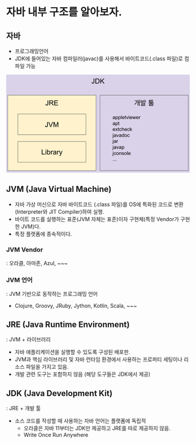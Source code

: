 # 자바 내부 구조를 알아보자.

## 자바
- 프로그래밍언어
- JDK에 들어있는 자바 컴파일러(javac)를 사용해서 바이트코드(.class 파일)로 컴파일 가능

![img.png](img.png)

## JVM (Java Virtual Machine)
- 자바 가상 머신으로 자바 바이트코드 (.class 파일)를 OS에 특화된 코드로 변환(Interpreter와 JIT Compiler)하여 실행.
- 바이트 코드를 실행하는 표준(JVM 자체는 표준)이자 구현체(특정 Vendor가 구현한 JVM)다.
- 특정 플랫폼에 종속적이다.

### JVM Vendor
: 오라클, 아마존, Azul, ~~~

### JVM 언어
: JVM 기반으로 동작하는 프로그래밍 언어
- Clojure, Groovy, JRuby, Jython, Kotlin, Scala, ~~~

## JRE (Java Runtime Environment)
: JVM + 라이브러리
- 자바 애플리케이션을 실행할 수 있도록 구성된 배포판.
- JVM과 핵심 라이브러리 및 자바 런타임 환경에서 사용하는 프로퍼티 세팅이나 리소스 파일을 가지고 있음.
- 개발 관련 도구는 포함하지 않음 (해당 도구들은 JDK에서 제공)

## JDK (Java Development Kit)
: JRE + 개발 툴
- 소스 코드를 작성할 때 사용하는 자바 언어는 플랫폼에 독립적
  - 오라클은 자바 11부터는 JDK만 제공하고 JRE를 따로 제공하지 않음.
  - Write Once Run Anywhere

